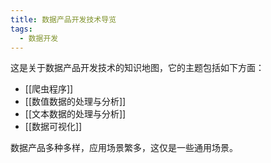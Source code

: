 ```yaml
---
title: 数据产品开发技术导览
tags:
  - 数据开发
---
```

这是关于数据产品开发技术的知识地图，它的主题包括如下方面：
* [[爬虫程序]]
* [[数值数据的处理与分析]]
* [[文本数据的处理与分析]]
* [[数据可视化]]

数据产品多种多样，应用场景繁多，这仅是一些通用场景。